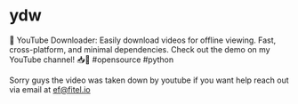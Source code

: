 # ydw
🚀 YouTube Downloader: Easily download videos for offline viewing. Fast, cross-platform, and minimal dependencies. Check out the demo on my YouTube channel! 📥🎥 #opensource #python

Sorry guys the video was taken down by youtube if you want help reach out via email at ef@fitel.io
